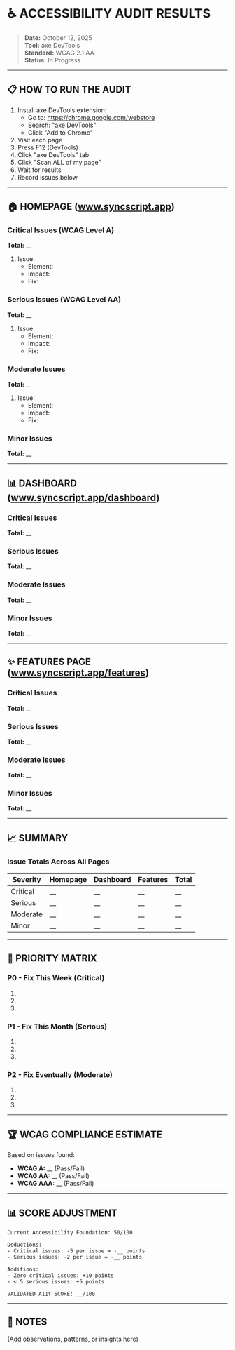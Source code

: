 # ♿ ACCESSIBILITY AUDIT RESULTS

> **Date:** October 12, 2025  
> **Tool:** axe DevTools  
> **Standard:** WCAG 2.1 AA  
> **Status:** In Progress  

---

## 📋 HOW TO RUN THE AUDIT

1. Install axe DevTools extension:
   - Go to: https://chrome.google.com/webstore
   - Search: "axe DevTools"
   - Click "Add to Chrome"
2. Visit each page
3. Press F12 (DevTools)
4. Click "axe DevTools" tab
5. Click "Scan ALL of my page"
6. Wait for results
7. Record issues below

---

## 🏠 HOMEPAGE (www.syncscript.app)

### Critical Issues (WCAG Level A)
**Total:** __

1. Issue:
   - Element:
   - Impact:
   - Fix:

### Serious Issues (WCAG Level AA)
**Total:** __

1. Issue:
   - Element:
   - Impact:
   - Fix:

### Moderate Issues
**Total:** __

1. Issue:
   - Element:
   - Impact:
   - Fix:

### Minor Issues
**Total:** __

---

## 📊 DASHBOARD (www.syncscript.app/dashboard)

### Critical Issues
**Total:** __

### Serious Issues
**Total:** __

### Moderate Issues
**Total:** __

### Minor Issues
**Total:** __

---

## ✨ FEATURES PAGE (www.syncscript.app/features)

### Critical Issues
**Total:** __

### Serious Issues
**Total:** __

### Moderate Issues
**Total:** __

### Minor Issues
**Total:** __

---

## 📈 SUMMARY

### Issue Totals Across All Pages

| Severity | Homepage | Dashboard | Features | Total |
|----------|----------|-----------|----------|-------|
| Critical | __ | __ | __ | __ |
| Serious | __ | __ | __ | __ |
| Moderate | __ | __ | __ | __ |
| Minor | __ | __ | __ | __ |

---

## 🎯 PRIORITY MATRIX

### P0 - Fix This Week (Critical)
1. 
2. 
3. 

### P1 - Fix This Month (Serious)
1. 
2. 
3. 

### P2 - Fix Eventually (Moderate)
1. 
2. 
3. 

---

## 🏆 WCAG COMPLIANCE ESTIMATE

Based on issues found:

- **WCAG A:** __ (Pass/Fail)
- **WCAG AA:** __ (Pass/Fail)
- **WCAG AAA:** __ (Pass/Fail)

---

## 📊 SCORE ADJUSTMENT

```
Current Accessibility Foundation: 50/100

Deductions:
- Critical issues: -5 per issue = -__ points
- Serious issues: -2 per issue = -__ points

Additions:
- Zero critical issues: +10 points
- < 5 serious issues: +5 points

VALIDATED A11Y SCORE: __/100
```

---

## 📝 NOTES

(Add observations, patterns, or insights here)


